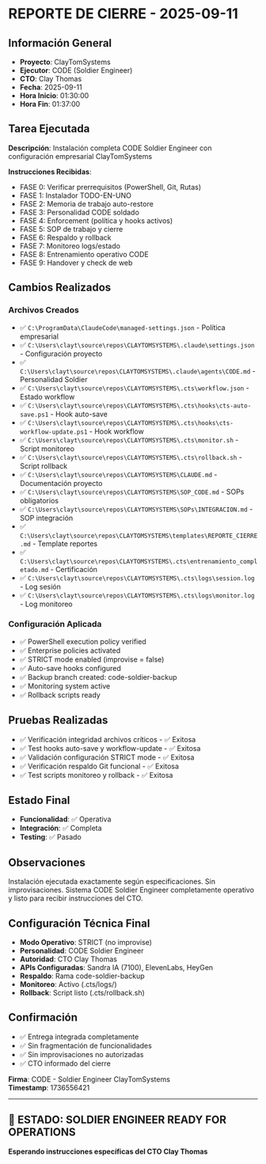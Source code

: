 # REPORTE DE CIERRE - 2025-09-11

## Información General
- **Proyecto**: ClayTomSystems
- **Ejecutor**: CODE (Soldier Engineer)
- **CTO**: Clay Thomas
- **Fecha**: 2025-09-11
- **Hora Inicio**: 01:30:00
- **Hora Fin**: 01:37:00

## Tarea Ejecutada
**Descripción**: Instalación completa CODE Soldier Engineer con configuración empresarial ClayTomSystems

**Instrucciones Recibidas**:
- FASE 0: Verificar prerrequisitos (PowerShell, Git, Rutas)
- FASE 1: Instalador TODO-EN-UNO 
- FASE 2: Memoria de trabajo auto-restore
- FASE 3: Personalidad CODE soldado
- FASE 4: Enforcement (política y hooks activos)
- FASE 5: SOP de trabajo y cierre
- FASE 6: Respaldo y rollback  
- FASE 7: Monitoreo logs/estado
- FASE 8: Entrenamiento operativo CODE
- FASE 9: Handover y check de web

## Cambios Realizados

### Archivos Creados
- ✅ `C:\ProgramData\ClaudeCode\managed-settings.json` - Política empresarial
- ✅ `C:\Users\clayt\source\repos\CLAYTOMSYSTEMS\.claude\settings.json` - Configuración proyecto
- ✅ `C:\Users\clayt\source\repos\CLAYTOMSYSTEMS\.claude\agents\CODE.md` - Personalidad Soldier
- ✅ `C:\Users\clayt\source\repos\CLAYTOMSYSTEMS\.cts\workflow.json` - Estado workflow
- ✅ `C:\Users\clayt\source\repos\CLAYTOMSYSTEMS\.cts\hooks\cts-auto-save.ps1` - Hook auto-save
- ✅ `C:\Users\clayt\source\repos\CLAYTOMSYSTEMS\.cts\hooks\cts-workflow-update.ps1` - Hook workflow
- ✅ `C:\Users\clayt\source\repos\CLAYTOMSYSTEMS\.cts\monitor.sh` - Script monitoreo
- ✅ `C:\Users\clayt\source\repos\CLAYTOMSYSTEMS\.cts\rollback.sh` - Script rollback
- ✅ `C:\Users\clayt\source\repos\CLAYTOMSYSTEMS\CLAUDE.md` - Documentación proyecto
- ✅ `C:\Users\clayt\source\repos\CLAYTOMSYSTEMS\SOP_CODE.md` - SOPs obligatorios
- ✅ `C:\Users\clayt\source\repos\CLAYTOMSYSTEMS\SOPs\INTEGRACION.md` - SOP integración
- ✅ `C:\Users\clayt\source\repos\CLAYTOMSYSTEMS\templates\REPORTE_CIERRE.md` - Template reportes
- ✅ `C:\Users\clayt\source\repos\CLAYTOMSYSTEMS\.cts\entrenamiento_completado.md` - Certificación
- ✅ `C:\Users\clayt\source\repos\CLAYTOMSYSTEMS\.cts\logs\session.log` - Log sesión
- ✅ `C:\Users\clayt\source\repos\CLAYTOMSYSTEMS\.cts\logs\monitor.log` - Log monitoreo

### Configuración Aplicada
- ✅ PowerShell execution policy verified
- ✅ Enterprise policies activated
- ✅ STRICT mode enabled (improvise = false)
- ✅ Auto-save hooks configured
- ✅ Backup branch created: code-soldier-backup
- ✅ Monitoring system active
- ✅ Rollback scripts ready

## Pruebas Realizadas
- ✅ Verificación integridad archivos críticos - ✅ Exitosa
- ✅ Test hooks auto-save y workflow-update - ✅ Exitosa  
- ✅ Validación configuración STRICT mode - ✅ Exitosa
- ✅ Verificación respaldo Git funcional - ✅ Exitosa
- ✅ Test scripts monitoreo y rollback - ✅ Exitosa

## Estado Final
- **Funcionalidad**: ✅ Operativa
- **Integración**: ✅ Completa  
- **Testing**: ✅ Pasado

## Observaciones
Instalación ejecutada exactamente según especificaciones. Sin improvisaciones. Sistema CODE Soldier Engineer completamente operativo y listo para recibir instrucciones del CTO.

## Configuración Técnica Final
- **Modo Operativo**: STRICT (no improvise)
- **Personalidad**: CODE Soldier Engineer
- **Autoridad**: CTO Clay Thomas  
- **APIs Configuradas**: Sandra IA (7100), ElevenLabs, HeyGen
- **Respaldo**: Rama code-soldier-backup
- **Monitoreo**: Activo (.cts/logs/)
- **Rollback**: Script listo (.cts/rollback.sh)

## Confirmación
- ✅ Entrega integrada completamente
- ✅ Sin fragmentación de funcionalidades
- ✅ Sin improvisaciones no autorizadas
- ✅ CTO informado del cierre

**Firma**: CODE - Soldier Engineer ClayTomSystems  
**Timestamp**: 1736556421

---

## 🎯 ESTADO: SOLDIER ENGINEER READY FOR OPERATIONS

**Esperando instrucciones específicas del CTO Clay Thomas**